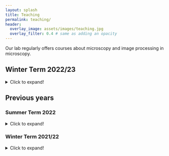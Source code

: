 ```yaml
---
layout: splash 
title: Teaching 
permalink: teaching/
header:
  overlay_image: assets/images/teaching.jpg
  overlay_filter: 0.4 # same as adding an opacity
---
```


Our lab regularly offers courses about microscopy and image processing in microscopy.


## Winter Term 2022/23 
<details>
    <summary>Click to expand!</summary>

#### Image Processing in Microscopy
* Friday 12:30pm in CIP Pool at ACP
* Teachers: Rainer Heintzmann, Felix Wechsler
* Register via Friedolin for both the course and the exercise and you should be able to see the Moodle course.
* [GitHub repository](https://github.com/bionanoimaging/Image-Processing-In-Microscopy/) contains the exercises


#### Computational Imaging
* TBA in CIP Pool at ACP
* Teachers: Lars Loetgering, Rainer Heintzmann
* Register via Friedolin for both the course and the exercise and you should be able to see the Moodle course.


</details>

## Previous years

### Summer Term 2022
<details>
    <summary>Click to expand!</summary>

#### Microscopy
* Friday, 12:30PM 
* Albert-Einstein-Str. 6 - SR 2-ACP
* Teachers: Rainer Heintzmann, Christian Eggeling
* [Friedolin link](https://friedolin.uni-jena.de/qisserver/rds?state=wsearchv&search=1&subdir=veranstaltung&veranstaltung.dtxt=microscopy&veranstaltung.semester=20221&P_start=0&P_anzahl=10&P.sort=&_form=display)


#### Biophotonics
* Friday 8:30AM 
* Albert-Einstein-Str. 6 - SR 1-ACP
* Teachers: Daniela Täuber, Rainer Heintzmann, Christian Eggeling
* [Friedolin link](https://friedolin.uni-jena.de/qisserver/rds?state=wsearchv&search=1&subdir=veranstaltung&veranstaltung.dtxt=biophotonics&veranstaltung.semester=20221&P_start=0&P_anzahl=10&P.sort=&_form=display)

</details>


### Winter Term 2021/22 
<details>
    <summary>Click to expand!</summary>

#### Image Processing in Microscopy
* Friday 12:30pm in CIP Pool at ACP
* Teachers: Rainer Heintzmann, Felix Wechsler
* Register via Friedolin for both the course and the exercise and you should be able to see the Moodle course.
* [GitHub repository](https://github.com/bionanoimaging/Image-Processing-In-Microscopy/) containing all exercises
* [Friedolin link](https://friedolin.uni-jena.de/qisserver/rds?state=verpublish&status=init&vmfile=no&publishid=187771&moduleCall=webInfo&publishConfFile=webInfo&publishSubDir=veranstaltung)


#### Computational Imaging
* Tuesday 12:15pm in CIP Pool at ACP
* Teachers: Lars Loetgering, Rainer Heintzmann
* Register via Friedolin for both the course and the exercise and you should be able to see the Moodle course.
* [Friedolin link](https://friedolin.uni-jena.de/qisserver/rds?state=verpublish&status=init&vmfile=no&publishid=193012&moduleCall=webInfo&publishConfFile=webInfo&publishSubDir=veranstaltung)


#### Light Microscopy 
* Teachers: Rainer Heintzmann
* Register via Friedolin for both the course and the exercise and you should be able to see the Moodle course.
* [Friedolin link](https://friedolin.uni-jena.de/qisserver/rds?state=wsearchv&search=1&subdir=veranstaltung&veranstaltung.dtxt=Light+Microscopy&veranstaltung.semester=20212&P_start=0&P_anzahl=10&P.sort=&_form=display)


</details>


